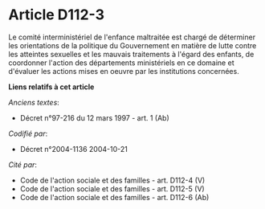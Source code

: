 # Article D112-3

Le comité interministériel de l'enfance maltraitée est chargé de déterminer les orientations de la politique du Gouvernement
en matière de lutte contre les atteintes sexuelles et les mauvais traitements à l'égard des enfants, de coordonner l'action
des départements ministériels en ce domaine et d'évaluer les actions mises en oeuvre par les institutions concernées.

**Liens relatifs à cet article**

_Anciens textes_:

  - Décret n°97-216 du 12 mars 1997 - art. 1 (Ab)

_Codifié par_:

  - Décret n°2004-1136 2004-10-21

_Cité par_:

  - Code de l'action sociale et des familles - art. D112-4 (V)
  - Code de l'action sociale et des familles - art. D112-5 (V)
  - Code de l'action sociale et des familles - art. D112-6 (Ab)
